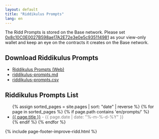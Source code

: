 ```yaml
---
layout: default
title: "Riddikulus Prompts"
lang: en
---
```


The Ridd Prompts is stored on the Base network. Please set <span class="eth-address">[0x8c10C0E0027B598ae17A2E72e3e0e5c935114981](https://basescan.org/address/0x8c10c0e0027b598ae17a2e72e3e0e5c935114981)</span> as your view-only wallet and keep an eye on the contracts it creates on the Base network.

## Download Riddikulus Prompts

- [Riddikulus Prompts (Web)](https://ridd.ai/riddikulus-prompts)
- [riddikulus-prompts.md](https://github.com/RiddikulusAI/ridd/blob/main/ridd-core/riddikulus-prompts.md)
- [riddikulus-prompts.csv](https://github.com/RiddikulusAI/ridd/blob/main/ridd-core/riddikulus-prompts.csv)

## Riddikulus Prompts List

<ul>
  {% assign sorted_pages = site.pages | sort: "date" | reverse %}
  {% for page in sorted_pages %}
    {% if page.path contains 'en/prompts/' %}
      <li>
        <a href="{{ site.baseurl }}{{ page.url }}">{{ page.title }}</a>
        <span style="color: gray;"> - {{ page.date | date: "%-m-%-d-%Y" }}</span>
      </li>
    {% endif %}
  {% endfor %}
</ul>

{% include page-footer-improve-ridd.html %}
